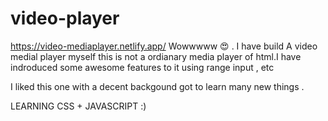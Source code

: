 # video-player
https://video-mediaplayer.netlify.app/
Wowwwww 😍 . I have build A video medial player myself this is not a ordianary media player of html.I have indroduced some awesome features to it using range input , etc 


I liked this one with a decent backgound got to learn many new things .


LEARNING CSS + JAVASCRIPT  :)  
